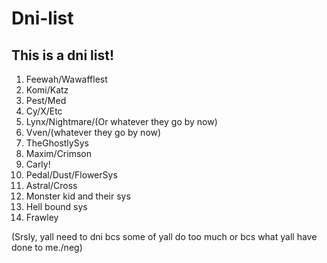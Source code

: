 # Dni-list
## This is a dni list!
1. Feewah/Wawafflest
2. Komi/Katz
3. Pest/Med
3. Cy/X/Etc
4. Lynx/Nightmare/(Or whatever they go by now)
5. Vven/(whatever they go by now)
6. TheGhostlySys
7. Maxim/Crimson
8. Carly!
9. Pedal/Dust/FlowerSys
10. Astral/Cross
11. Monster kid and their sys
12. Hell bound sys
13. Frawley

(Srsly, yall need to dni bcs some of yall do too much or bcs what yall have done to me./neg)

